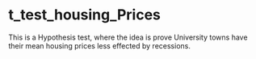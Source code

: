 # t_test_housing_Prices
This is a Hypothesis test, where the idea is prove University towns have their mean housing prices less effected by recessions.
